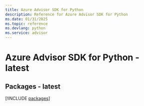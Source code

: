 ```yaml
---
title: Azure Advisor SDK for Python
description: Reference for Azure Advisor SDK for Python
ms.date: 01/31/2025
ms.topic: reference
ms.devlang: python
ms.service: advisor
---
```

# Azure Advisor SDK for Python - latest
## Packages - latest
[!INCLUDE [packages](advisor-index.md)]